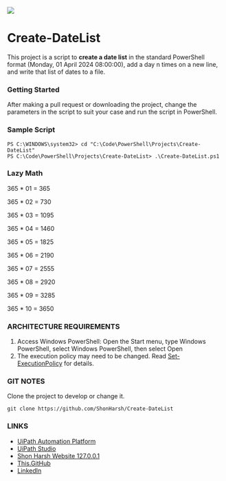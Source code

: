 ![](https://shonharsh.github.io/curriculum-vitae/images/powershell-logo.jpg)

# Create-DateList

This project is a script to **create a date list** in the standard PowerShell format (Monday, 01 April 2024 08:00:00), add a day n times on a new line, and write that list of dates to a file.

### Getting Started

After making a pull request or downloading the project, change the parameters in the script to suit your case and run the script in PowerShell.

### Sample Script

```
PS C:\WINDOWS\system32> cd "C:\Code\PowerShell\Projects\Create-DateList"
PS C:\Code\PowerShell\Projects\Create-DateList> .\Create-DateList.ps1
```

### Lazy Math

365 * 01 = 365

365 * 02 = 730

365 * 03 = 1095

365 * 04 = 1460

365 * 05 = 1825

365 * 06 = 2190

365 * 07 = 2555

365 * 08 = 2920

365 * 09 = 3285

365 * 10 = 3650

### ARCHITECTURE REQUIREMENTS

1. Access Windows PowerShell: Open the Start menu, type Windows PowerShell, select Windows PowerShell, then select Open
1. The execution policy may need to be changed.  Read [Set-ExecutionPolicy](https://learn.microsoft.com/en-us/powershell/module/microsoft.powershell.security/set-executionpolicy?view=powershell-7.4) for details.

### GIT NOTES

Clone the project to develop or change it.

`git clone https://github.com/ShonHarsh/Create-DateList`

### LINKS
- [UiPath Automation Platform](https://www.uipath.com/)
- [UiPath Studio](https://www.uipath.com/product/studio)
- [Shon Harsh Website 127.0.0.1](https://shonharsh.github.io/curriculum-vitae/index.html)
- [This.GitHub](https://github.com/shonharsh)
- [LinkedIn](https://www.linkedin.com/in/shonharsh/)
